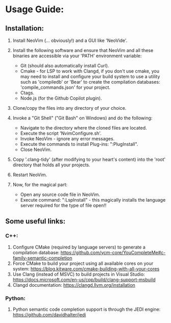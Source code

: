 # Usage Guide:

## Installation:

1. Install NeoVim (... obviously!) and a GUI like 'NeoVide'.

2. Install the following software and ensure that NeoVim and all these binaries are accessible via your 'PATH' environment variable:
   * Git (should also automatically install Curl).
   * Cmake - for LSP to work with Clangd, if you don't use cmake, you may need to install and configure your build system to use a utility such as 'compiledb' or 'Bear' to create the compilation databases: 'compile_commands.json' for your project.
   * Ctags.
   * Node.js (for the Github Copilot plugin).

4. Clone/copy the files into any directory of your choice.

5. Invoke a "Git Shell" ("Git Bash" on Windows) and do the following:
   * Navigate to the directory where the cloned files are located.
   * Execute the script 'NvimConfigure.sh'.
   * Invoke NeoVim - ignore any error messages.
   * Execute the commands to install Plug-ins: ":PlugInstall".
   * Close NeoVim.

7. Copy '.clang-tidy' (after modifying to your heart's content) into the 'root' directory that holds all your projects.

8. Restart NeoVim.

9. Now, for the magical part:
   * Open any source code file in NeoVim.
   * Execute command: ":LspInstall" - this magically installs the language server required for the type of file open!!

## Some useful links:
### C++:

1. Configure CMake (required by language servers) to generate a compilation database: https://github.com/ycm-core/YouCompleteMe#c-family-semantic-completion
2. Force CMake to build your project using all available cores on your system: https://blog.kitware.com/cmake-building-with-all-your-cores
3. Use Clang (instead of MSVC) to build projects in Visual Studio: https://docs.microsoft.com/en-us/cpp/build/clang-support-msbuild
4. Clangd documentation: https://clangd.llvm.org/installation

### Python:

1. Python semantic code completion support is through the JEDI engine: https://github.com/davidhalter/jedi
